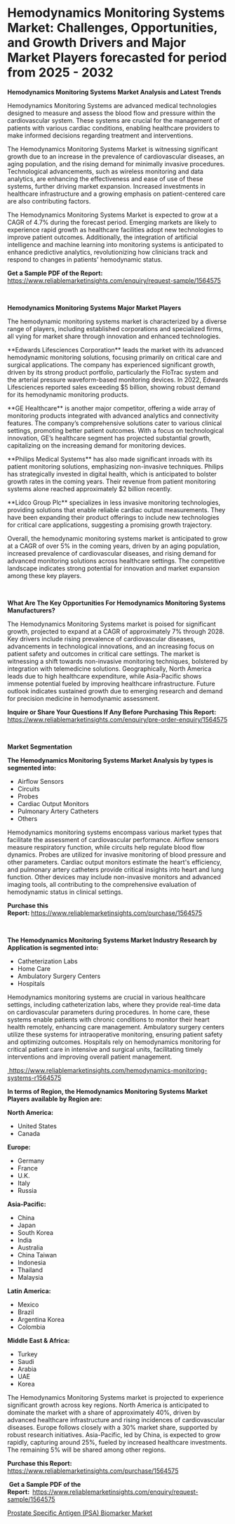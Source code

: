 <p><h1>Hemodynamics Monitoring Systems Market: Challenges, Opportunities, and Growth Drivers and Major Market Players forecasted for period from 2025 - 2032</h1></p><p><strong>Hemodynamics Monitoring Systems Market Analysis and Latest Trends</strong></p>
<p><p>Hemodynamics Monitoring Systems are advanced medical technologies designed to measure and assess the blood flow and pressure within the cardiovascular system. These systems are crucial for the management of patients with various cardiac conditions, enabling healthcare providers to make informed decisions regarding treatment and interventions. </p><p>The Hemodynamics Monitoring Systems Market is witnessing significant growth due to an increase in the prevalence of cardiovascular diseases, an aging population, and the rising demand for minimally invasive procedures. Technological advancements, such as wireless monitoring and data analytics, are enhancing the effectiveness and ease of use of these systems, further driving market expansion. Increased investments in healthcare infrastructure and a growing emphasis on patient-centered care are also contributing factors.</p><p>The Hemodynamics Monitoring Systems Market is expected to grow at a CAGR of 4.7% during the forecast period. Emerging markets are likely to experience rapid growth as healthcare facilities adopt new technologies to improve patient outcomes. Additionally, the integration of artificial intelligence and machine learning into monitoring systems is anticipated to enhance predictive analytics, revolutionizing how clinicians track and respond to changes in patients' hemodynamic status.</p></p>
<p><strong>Get a Sample PDF of the Report:&nbsp;</strong> <a href="https://www.reliablemarketinsights.com/enquiry/request-sample/1564575?utm_campaign=2564&utm_medium=2&utm_source=Github&utm_content=ia&utm_term=03032025&utm_id=hemodynamics-monitoring-systems">https://www.reliablemarketinsights.com/enquiry/request-sample/1564575</a></p>
<p>&nbsp;</p>
<p><strong>Hemodynamics Monitoring Systems Major Market Players</strong></p>
<p><p>The hemodynamic monitoring systems market is characterized by a diverse range of players, including established corporations and specialized firms, all vying for market share through innovation and enhanced technologies.</p><p>**Edwards Lifesciences Corporation** leads the market with its advanced hemodynamic monitoring solutions, focusing primarily on critical care and surgical applications. The company has experienced significant growth, driven by its strong product portfolio, particularly the FloTrac system and the arterial pressure waveform-based monitoring devices. In 2022, Edwards Lifesciences reported sales exceeding $5 billion, showing robust demand for its hemodynamic monitoring products.</p><p>**GE Healthcare** is another major competitor, offering a wide array of monitoring products integrated with advanced analytics and connectivity features. The company’s comprehensive solutions cater to various clinical settings, promoting better patient outcomes. With a focus on technological innovation, GE’s healthcare segment has projected substantial growth, capitalizing on the increasing demand for monitoring devices.</p><p>**Philips Medical Systems** has also made significant inroads with its patient monitoring solutions, emphasizing non-invasive techniques. Philips has strategically invested in digital health, which is anticipated to bolster growth rates in the coming years. Their revenue from patient monitoring systems alone reached approximately $2 billion recently.</p><p>**Lidco Group Plc** specializes in less invasive monitoring technologies, providing solutions that enable reliable cardiac output measurements. They have been expanding their product offerings to include new technologies for critical care applications, suggesting a promising growth trajectory.</p><p>Overall, the hemodynamic monitoring systems market is anticipated to grow at a CAGR of over 5% in the coming years, driven by an aging population, increased prevalence of cardiovascular diseases, and rising demand for advanced monitoring solutions across healthcare settings. The competitive landscape indicates strong potential for innovation and market expansion among these key players.</p></p>
<p>&nbsp;</p>
<p><strong>What Are The Key Opportunities For Hemodynamics Monitoring Systems Manufacturers?</strong></p>
<p><p>The Hemodynamics Monitoring Systems market is poised for significant growth, projected to expand at a CAGR of approximately 7% through 2028. Key drivers include rising prevalence of cardiovascular diseases, advancements in technological innovations, and an increasing focus on patient safety and outcomes in critical care settings. The market is witnessing a shift towards non-invasive monitoring techniques, bolstered by integration with telemedicine solutions. Geographically, North America leads due to high healthcare expenditure, while Asia-Pacific shows immense potential fueled by improving healthcare infrastructure. Future outlook indicates sustained growth due to emerging research and demand for precision medicine in hemodynamic assessment.</p></p>
<p><strong>Inquire or Share Your Questions If Any Before Purchasing This Report:</strong> <a href="https://www.reliablemarketinsights.com/enquiry/pre-order-enquiry/1564575?utm_campaign=2564&utm_medium=2&utm_source=Github&utm_content=ia&utm_term=03032025&utm_id=hemodynamics-monitoring-systems">https://www.reliablemarketinsights.com/enquiry/pre-order-enquiry/1564575</a></p>
<p>&nbsp;</p>
<p><strong>Market Segmentation</strong></p>
<p><strong>The Hemodynamics Monitoring Systems Market Analysis by types is segmented into:</strong></p>
<p><ul><li>Airflow Sensors</li><li>Circuits</li><li>Probes</li><li>Cardiac Output Monitors</li><li>Pulmonary Artery Catheters</li><li>Others</li></ul></p>
<p><p>Hemodynamics monitoring systems encompass various market types that facilitate the assessment of cardiovascular performance. Airflow sensors measure respiratory function, while circuits help regulate blood flow dynamics. Probes are utilized for invasive monitoring of blood pressure and other parameters. Cardiac output monitors estimate the heart's efficiency, and pulmonary artery catheters provide critical insights into heart and lung function. Other devices may include non-invasive monitors and advanced imaging tools, all contributing to the comprehensive evaluation of hemodynamic status in clinical settings.</p></p>
<p><strong>Purchase this Report:&nbsp;</strong><a href="https://www.reliablemarketinsights.com/purchase/1564575?utm_campaign=2564&utm_medium=2&utm_source=Github&utm_content=ia&utm_term=03032025&utm_id=hemodynamics-monitoring-systems">https://www.reliablemarketinsights.com/purchase/1564575</a></p>
<p>&nbsp;</p>
<p><strong>The Hemodynamics Monitoring Systems Market Industry Research by Application is segmented into:</strong></p>
<p><ul><li>Catheterization Labs</li><li>Home Care</li><li>Ambulatory Surgery Centers</li><li>Hospitals</li></ul></p>
<p><p>Hemodynamics monitoring systems are crucial in various healthcare settings, including catheterization labs, where they provide real-time data on cardiovascular parameters during procedures. In home care, these systems enable patients with chronic conditions to monitor their heart health remotely, enhancing care management. Ambulatory surgery centers utilize these systems for intraoperative monitoring, ensuring patient safety and optimizing outcomes. Hospitals rely on hemodynamics monitoring for critical patient care in intensive and surgical units, facilitating timely interventions and improving overall patient management.</p></p>
<p><a href="https://www.reliablemarketinsights.com/hemodynamics-monitoring-systems-r1564575?utm_campaign=2564&utm_medium=2&utm_source=Github&utm_content=ia&utm_term=03032025&utm_id=hemodynamics-monitoring-systems">&nbsp;https://www.reliablemarketinsights.com/hemodynamics-monitoring-systems-r1564575</a></p>
<p><strong>In terms of Region, the Hemodynamics Monitoring Systems Market Players available by Region are:</strong></p>
<p>
    <p> <strong> North America: </strong>
        <ul>
            <li>United States</li>
            <li>Canada</li>
        </ul>
        </p> 
    <p> <strong> Europe: </strong>
        <ul>
            <li>Germany</li>
            <li>France</li>
            <li>U.K.</li>
            <li>Italy</li>
            <li>Russia</li>
        </ul>
        </p> 
    <p> <strong> Asia-Pacific: </strong>
        <ul>
            <li>China</li>
            <li>Japan</li>
            <li>South Korea</li>
            <li>India</li>
            <li>Australia</li>
            <li>China Taiwan</li>
            <li>Indonesia</li>
            <li>Thailand</li>
            <li>Malaysia</li>
        </ul>
        </p> 
    <p> <strong> Latin America: </strong>
        <ul>
            <li>Mexico</li>
            <li>Brazil</li>
            <li>Argentina Korea</li>
            <li>Colombia</li>
        </ul>
        </p> 
    <p> <strong> Middle East & Africa: </strong>
        <ul>
            <li>Turkey</li>
            <li>Saudi</li>
            <li>Arabia</li>
            <li>UAE</li>
            <li>Korea</li>
        </ul>
    </p>
    </p>
<p><p>The Hemodynamics Monitoring Systems market is projected to experience significant growth across key regions. North America is anticipated to dominate the market with a share of approximately 40%, driven by advanced healthcare infrastructure and rising incidences of cardiovascular diseases. Europe follows closely with a 30% market share, supported by robust research initiatives. Asia-Pacific, led by China, is expected to grow rapidly, capturing around 25%, fueled by increased healthcare investments. The remaining 5% will be shared among other regions.</p></p>
<p><strong>Purchase this Report: </strong><a href="https://www.reliablemarketinsights.com/purchase/1564575?utm_campaign=2564&utm_medium=2&utm_source=Github&utm_content=ia&utm_term=03032025&utm_id=hemodynamics-monitoring-systems">https://www.reliablemarketinsights.com/purchase/1564575</a></p>
<p>&nbsp;<strong>Get a Sample PDF of the Report:&nbsp;&nbsp;</strong><a href="https://www.reliablemarketinsights.com/enquiry/request-sample/1564575?utm_campaign=2564&utm_medium=2&utm_source=Github&utm_content=ia&utm_term=03032025&utm_id=hemodynamics-monitoring-systems">https://www.reliablemarketinsights.com/enquiry/request-sample/1564575</a></p>
<p><strong></strong></p>
<p><p><a href="https://github.com/lylyparadise/Market-Research-Report-List-6/blob/main/prostate-specific-antigen-psa-biomarker-market.md?utm_campaign=2564&utm_medium=2&utm_source=Github&utm_content=ia&utm_term=03032025&utm_id=hemodynamics-monitoring-systems">Prostate Specific Antigen (PSA) Biomarker Market</a></p></p>